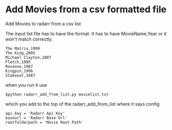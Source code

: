 # Add Movies from a csv formatted file

Add Movies to radarr from a csv list

The input list file has to have the format. It has to have MovieName,Year or it won't match correctly.
```
The Matrix,1999
The King,2005
Michael Clayton,2007
Fletch,1985
Roxanne,1987
Kingpin,1996
Stakeout,1987
```
when you run it use
```
$python radarr_add_from_list.py movielist.txt
```
which you add to the top of the radarr_add_from_list where it says config
```
api_key = 'Radarr Api Key'
baseurl = 'Radarr Base Url'
rootfolderpath = 'Movie Root Path'
```
